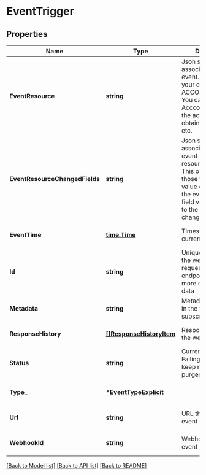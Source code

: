 # EventTrigger

## Properties
Name | Type | Description | Notes
------------ | ------------- | ------------- | -------------
**EventResource** | **string** | Json string of object associated with the event. For example, if your event is ACCOUNT.CREATED, You can refer to Acccount to parse the account event to obtain the ID, status etc.  | [optional] [default to null]
**EventResourceChangedFields** | **string** | Json string of object associated with the event related to a resource change. This only contains those fields that have value changed on the event, and the field values are prior to the resource change event.  | [optional] [default to null]
**EventTime** | [**time.Time**](time.Time.md) | Timestamp of the current event raised | [optional] [default to null]
**Id** | **string** | Unique event ID of the webhook request. Use event endpoints to get more event summary data | [optional] [default to null]
**Metadata** | **string** | Metadata that stored in the webhook subscription | [optional] [default to null]
**ResponseHistory** | [**[]ResponseHistoryItem**](response_history_item.md) | Response history of the webhook request | [optional] [default to null]
**Status** | **string** | Current event status. Failing event will keep retry until it is purged. | [optional] [default to null]
**Type_** | [***EventTypeExplicit**](event_type_explicit.md) |  | [optional] [default to null]
**Url** | **string** | URL that the current event will be sent to | [optional] [default to null]
**WebhookId** | **string** | Webhook the current event belongs to | [optional] [default to null]

[[Back to Model list]](../README.md#documentation-for-models) [[Back to API list]](../README.md#documentation-for-api-endpoints) [[Back to README]](../README.md)

